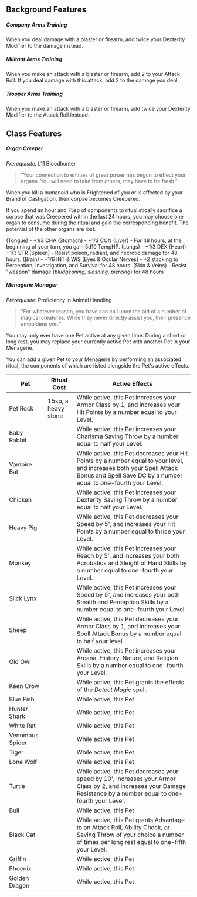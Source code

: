 
## Background Features
##### Company Arms Training
When you deal damage with a blaster or firearm, add twice your Dexterity Modifier to the damage instead.

##### Militant Arms Training
When you make an attack with a blaster or firearm, add 2 to your Attack Roll. If you deal damage with this attack, add 2 to the damage you deal.

##### Trooper Arms Training
When you make an attack with a blaster or firearm, add twice your Dexterity Modifier to the Attack Roll instead.

## Class Features
##### Organ Creeper
*Prerequisite:* L11 Bloodhunter
> "Your connection to entities of great power has begun to effect your organs. You will need to take from others, they have to be fresh."

When you kill a humanoid who is Frightened of you or is affected by your Brand of Castigation, their corpse becomes Creepered.

If you spend an hour and 75sp of components to ritualistically sacrifice a corpse that was Creepered within the last 24 hours, you may choose one organ to consume during the ritual and gain the corresponding benefit. The potential of the other organs are lost.

(Tongue) -  +1/3 CHA
(Stomach) - +1/3 CON
(Liver) - For 48 hours, at the beginning of your turn, you gain 5d10 TempHP.
(Lungs) - +1/3 DEX
(Heart) - +1/3 STR
(Spleen) - Resist poison, radiant, and necrotic damage for 48 hours.
(Brain) - +1/6 INT & WIS
(Eyes & Ocular Nerves) - +2 stacking to Perception, Investigation, and Survival for 48 hours.
(Skin & Veins) - Resist "weapon" damage (*bludgeoning, slashing, piercing*) for 48 hours

##### Menagerie Manager
*Prerequisite:* Proficiency in Animal Handling
> "For whatever reason, you have can call upon the aid of a number of magical creatures. While they never directly assist you, their presence emboldens you."

You may only ever have one Pet active at any given time. During a short or long rest, you may replace your currently active Pet with another Pet in your Menagerie.

You can add a given Pet to your Menagerie by performing an associated ritual, the components of which are listed alongside the Pet's active effects.

| Pet             | Ritual Cost         | Active Effects                                                                                                                                                                             |
| --------------- | ------------------- | ------------------------------------------------------------------------------------------------------------------------------------------------------------------------------------------ |
| Pet Rock        | 15sp, a heavy stone | While active, this Pet increases your Armor Class by 1, and increases your Hit Points by a number equal to your Level.                                                                     |
| Baby Rabbit     |                     | While active, this Pet increases your Charisma Saving Throw by a number equal to half your Level.                                                                                          |
| Vampire Bat     |                     | While active, this Pet decreases your Hit Points by a number equal to your level, and increases both your Spell Attack Bonus and Spell Save DC by a number equal to one-fourth your Level. |
| Chicken         |                     | While active, this Pet increases your Dexterity Saving Throw by a number equal to half your Level.                                                                                         |
| Heavy Pig       |                     | While active, this Pet decreases your Speed by 5', and increases your Hit Points by a number equal to thrice your Level.                                                                   |
| Monkey          |                     | While active, this Pet increases your Reach by 5', and increases your both Acrobatics and Sleight of Hand Skills by a number equal to one-fourth your Level.                               |
| Slick Lynx      |                     | While active, this Pet increases your Speed by 5', and increases your both Stealth and Perception Skills by a number equal to one-fourth your Level.                                       |
| Sheep           |                     | While active, this Pet decreases your Armor Class by 1, and increases your Spell Attack Bonus by a number equal to half your level.                                                        |
| Old Owl         |                     | While active, this Pet increases your Arcana, History, Nature, and Religion Skills by a number equal to one-fourth your Level.                                                             |
| Keen Crow       |                     | While active, this Pet grants the effects of the *Detect Magic* spell.                                                                                                                     |
| Blue Fish       |                     | While active, this Pet                                                                                                                                                                     |
| Hunter Shark    |                     | While active, this Pet                                                                                                                                                                     |
| White Rat       |                     | While active, this Pet                                                                                                                                                                     |
| Venomous Spider |                     | While active, this Pet                                                                                                                                                                     |
| Tiger           |                     | While active, this Pet                                                                                                                                                                     |
| Lone Wolf       |                     | While active, this Pet                                                                                                                                                                     |
| Turtle          |                     | While active, this Pet decreases your speed by 10', increases your Armor Class by 2, and increases your Damage Resistance by a number equal to one-fourth your Level.                      |
| Bull            |                     | While active, this Pet                                                                                                                                                                     |
| Black Cat       |                     | While active, this Pet grants Advantage to an Attack Roll, Ability Check, or Saving Throw of your choice a number of times per long rest equal to one-fifth your Level.                    |
| Griffin         |                     | While active, this Pet                                                                                                                                                                     |
| Phoenix         |                     | While active, this Pet                                                                                                                                                                     |
| Golden Dragon   |                     | While active, this Pet                                                                                                                                                                     |

